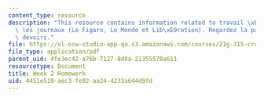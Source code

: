 ```yaml
---
content_type: resource
description: "This resource contains information related to travail \xE0 faire avec\
  \ les journaux (Le Figaro, Le Monde et Lib\xE9ration). Regardez la page 2* de ces\
  \ devoirs."
file: https://ol-ocw-studio-app-qa.s3.amazonaws.com/courses/21g-315-cross-cultural-perspectives-on-contemporary-french-society-fall-2011/4451e519aec3fe92aa244233a644d9fd_MIT21G_315F11_hmkwk2.pdf
file_type: application/pdf
parent_uid: 4fe3ec42-a76b-7127-8d8a-21355578a611
resourcetype: Document
title: Week 2 Homework
uid: 4451e519-aec3-fe92-aa24-4233a644d9fd
---
```

